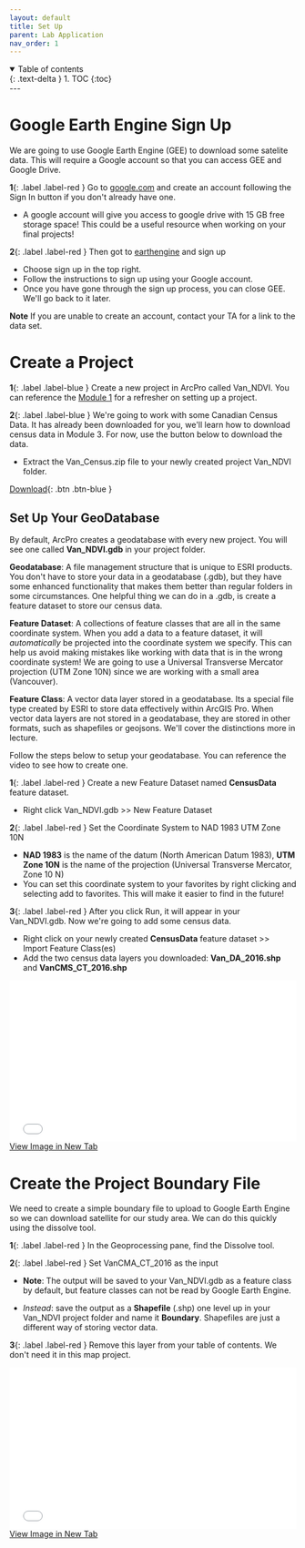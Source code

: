 ```yaml
---
layout: default
title: Set Up
parent: Lab Application
nav_order: 1
---
```



<details open markdown="block">
  <summary>
    Table of contents
  </summary>
  {: .text-delta }
1. TOC
{:toc}
</details>
---



# Google Earth Engine Sign Up

We are going to use Google Earth Engine (GEE) to download some satelite data.  This will require a Google account so that you can access GEE and Google Drive.  

**1**{: .label .label-red } Go to [google.com](https://www.google.com/) and create an account following the Sign In button if you don't already have one.

* A google account will give you access to google drive with 15 GB free storage space!  This could be a useful resource when working on your final projects!

**2**{: .label .label-red } Then got to [earthengine](https://earthengine.google.com/) and sign up

* Choose sign up in the top right.
* Follow the instructions to sign up using your Google account.  
* Once you have gone through the sign up process, you can close GEE.  We'll go back to it later.

**Note** If you are unable to create an account, contact your TA for a link to the data set.

# Create a Project

**1**{: .label .label-blue } Create a new project in ArcPro called Van_NDVI.  You can reference the [Module 1](https://june-skeeter.github.io/Module1_GEOS270/docs/Application_Part3.html#setting-up-a-project) for a refresher on setting up a project.


**2**{: .label .label-blue } We're going to work with some Canadian Census Data.  It has already been downloaded for you, we'll learn how to download census data in Module 3.  For now, use the button below to download the data.

* Extract the Van_Census.zip file to your newly created project Van_NDVI folder.

[Download](https://github.com/June-Skeeter/Module2_GEOS270/raw/main/data/Van_Census.zip){: .btn .btn-blue }




## Set Up Your GeoDatabase

By default, ArcPro creates a geodatabase with every new project.  You will see one called **Van_NDVI.gdb** in your project folder.

**Geodatabase**: A file management structure that is unique to ESRI products. You don't have to store your data in a geodatabase (.gdb), but they have some enhanced functionality that makes them better than regular folders in some circumstances.  One helpful thing we can do in a .gdb, is create a feature dataset to store our census data.

**Feature Dataset**: A collections of feature classes that are all in the same coordinate system.  When you add a data to a feature dataset, it will *automatically* be projected into the coordinate system we specify.  This can help us avoid making mistakes like working with data that is in the wrong coordinate system!  We are going to use a Universal Transverse Mercator projection  (UTM Zone 10N) since we are working with a small area (Vancouver).  

**Feature Class**: A vector data layer stored in a geodatabase.  Its a special file type created by ESRI to store data effectively within ArcGIS Pro.  When vector data layers are not stored in a geodatabase, they are stored in other formats, such as shapefiles or geojsons.  We'll cover the distinctions more in lecture.

Follow the steps below to setup your geodatabase.  You can reference the video to see how to create one.

**1**{: .label .label-red } Create a new Feature Dataset named **CensusData** feature dataset.

* Right click Van_NDVI.gdb >> New Feature Dataset

**2**{: .label .label-red } Set the Coordinate System to NAD 1983 UTM Zone 10N

* **NAD 1983** is the name of the datum (North American Datum 1983), **UTM Zone 10N** is the name of the projection (Universal Transverse Mercator, Zone 10 N)
 * You can set this coordinate system to your favorites by right clicking and selecting add to favorites.  This will make it easier to find in the future!

**3**{: .label .label-red } After you click Run, it will appear in your Van_NDVI.gdb.  Now we're going to add some census data.  

* Right click on your newly created **CensusData** feature dataset >> Import Feature Class(es) 
* Add the two census data layers you downloaded: **Van_DA_2016.shp** and **VanCMS_CT_2016.shp** 

<div style="overflow: hidden;
  padding-top: 56.25%;
  position: relative">
  <iframe src="content/videos/FeatureDataset.mp4" title="Processes" scrolling="no" frameborder="0"
    style="border: 0;
   height: 100%;
   left: 0;
   position: absolute;
   top: 0;
   width: 100%;">
   <p>Your browser does not support iframes.</p>
 </iframe>
</div>
<a href="content/videos/FeatureDataset.mp4" target="_blank">View Image in New Tab</a>


# Create the Project Boundary File

We need to create a simple boundary file to upload to Google Earth Engine so we can download satellite for our study area.  We can do this quickly using the dissolve tool.

**1**{: .label .label-red } In the Geoprocessing pane, find the Dissolve tool.

**2**{: .label .label-red } Set VanCMA_CT_2016 as the input

* **Note**: The output will be saved to your Van_NDVI.gdb as a feature class by default, but feature classes can not be read by Google Earth Engine.

* *Instead*: save the output as a **Shapefile** (.shp) one level up in your Van_NDVI project folder and name it **Boundary**.  Shapefiles are just a different way of storing vector data.

**3**{: .label .label-red } Remove this layer from your table of contents.  We don't need it in this map project.	

<div style="overflow: hidden;
  padding-top: 56.25%;
  position: relative">
  <iframe src="content/videos/Dissolve.mp4" title="Processes" scrolling="no" frameborder="0"
    style="border: 0;
   height: 100%;
   left: 0;
   position: absolute;
   top: 0;
   width: 100%;">
   <p>Your browser does not support iframes.</p>
 </iframe>
</div>
<a href="content/videos/Dissolve.mp4" target="_blank">View Image in New Tab</a>
